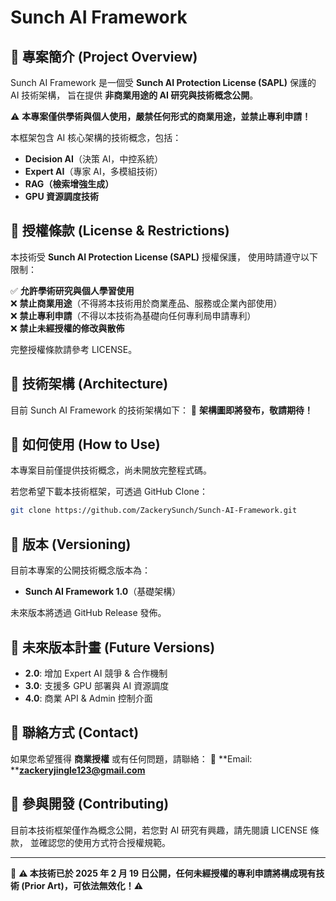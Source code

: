 # Sunch AI Framework

## 🔹 專案簡介 (Project Overview)

Sunch AI Framework 是一個受 **Sunch AI Protection License (SAPL)** 保護的 AI 技術架構， 旨在提供 **非商業用途的 AI 研究與技術概念公開**。

⚠ **本專案僅供學術與個人使用，嚴禁任何形式的商業用途，並禁止專利申請！**

本框架包含 AI 核心架構的技術概念，包括：

- **Decision AI**（決策 AI，中控系統）
- **Expert AI**（專家 AI，多模組技術）
- **RAG（檢索增強生成）**
- **GPU 資源調度技術**

## 🔹 授權條款 (License & Restrictions)

本技術受 **Sunch AI Protection License (SAPL)** 授權保護， 使用時請遵守以下限制：

✅ **允許學術研究與個人學習使用**\
❌ **禁止商業用途**（不得將本技術用於商業產品、服務或企業內部使用）\
❌ **禁止專利申請**（不得以本技術為基礎向任何專利局申請專利）\
❌ **禁止未經授權的修改與散佈**

完整授權條款請參考 LICENSE。

## 🔹 技術架構 (Architecture)

目前 Sunch AI Framework 的技術架構如下： 🚀 **架構圖即將發布，敬請期待！**

## 🔹 如何使用 (How to Use)

本專案目前僅提供技術概念，尚未開放完整程式碼。

若您希望下載本技術框架，可透過 GitHub Clone：

```bash
git clone https://github.com/ZackerySunch/Sunch-AI-Framework.git
```

## 🔹 版本 (Versioning)

目前本專案的公開技術概念版本為：

- **Sunch AI Framework 1.0**（基礎架構）

未來版本將透過 GitHub Release 發佈。

## 🔹 未來版本計畫 (Future Versions)

- **2.0**: 增加 Expert AI 競爭 & 合作機制
- **3.0**: 支援多 GPU 部署與 AI 資源調度
- **4.0**: 商業 API & Admin 控制介面

## 🔹 聯絡方式 (Contact)

如果您希望獲得 **商業授權** 或有任何問題，請聯絡： 📧 \*\*Email: \*\*[**zackeryjingle123@gmail.com**](mailto\:zackeryjingle123@gmail.com)

## 🚀 參與開發 (Contributing)

目前本技術框架僅作為概念公開，若您對 AI 研究有興趣，請先閱讀 LICENSE 條款， 並確認您的使用方式符合授權規範。

---

📢 **⚠ 本技術已於 2025 年 2 月 19 日公開，任何未經授權的專利申請將構成現有技術 (Prior Art)，可依法無效化！⚠**


